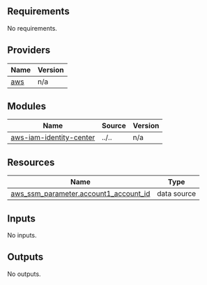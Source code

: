 <!-- BEGIN_TF_DOCS -->
## Requirements

No requirements.

## Providers

| Name | Version |
|------|---------|
| <a name="provider_aws"></a> [aws](#provider\_aws) | n/a |

## Modules

| Name | Source | Version |
|------|--------|---------|
| <a name="module_aws-iam-identity-center"></a> [aws-iam-identity-center](#module\_aws-iam-identity-center) | ../.. | n/a |

## Resources

| Name | Type |
|------|------|
| [aws_ssm_parameter.account1_account_id](https://registry.terraform.io/providers/hashicorp/aws/latest/docs/data-sources/ssm_parameter) | data source |

## Inputs

No inputs.

## Outputs

No outputs.
<!-- END_TF_DOCS -->